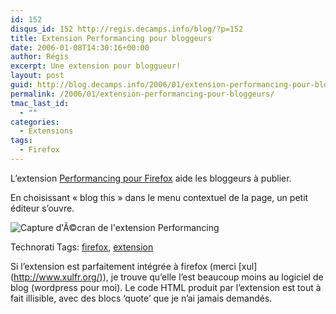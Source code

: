 ```yaml
---
id: 152
disqus_id: 152 http://regis.decamps.info/blog/?p=152
title: Extension Performancing pour bloggeurs
date: 2006-01-08T14:30:16+00:00
author: Régis
excerpt: Une extension pour bloggueur!
layout: post
guid: http://blog.decamps.info/2006/01/extension-performancing-pour-bloggeurs/
permalink: /2006/01/extension-performancing-pour-bloggeurs/
tmac_last_id:
  - ""
categories:
  - Extensions
tags:
  - Firefox
---
```

L’extension [Performancing pour Firefox](http://performancing.com/firefox) aide les bloggeurs à publier. 

En choisissant « blog this » dans le menu contextuel de la page, un petit éditeur s’ouvre.

![Capture d\'&Atilde;&copy;cran de l\'extension Performancing](http://blog.decamps.info/data/navigateuts2.png)

Technorati Tags: <a href="http://technorati.com/tag/firefox" rel="tag">firefox</a>, <a href="http://technorati.com/tag/extension" rel="tag">extension</a>

Si l’extension est parfaitement intégrée à firefox (merci \[xul\](http://www.xulfr.org/)), je trouve qu’elle l’est beaucoup moins au logiciel de blog (wordpress pour moi). Le code HTML produit par l’extension est tout à fait illisible, avec des blocs &lsquo;quote’ que je n’ai jamais demandés.
